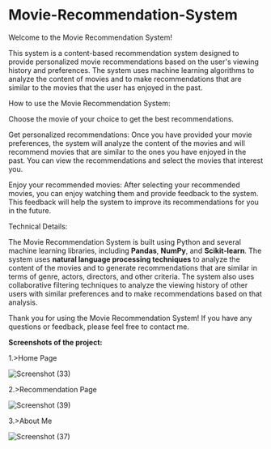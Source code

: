 # Movie-Recommendation-System
Welcome to the Movie Recommendation System!

This system is a content-based recommendation system designed to provide personalized movie recommendations based on the user's viewing history and preferences. The system uses machine learning algorithms to analyze the content of movies and to make recommendations that are similar to the movies that the user has enjoyed in the past.

How to use the Movie Recommendation System:

Choose the movie of your choice to get the best recommendations.

Get personalized recommendations: Once you have provided your movie preferences, the system will analyze the content of the movies and will recommend movies that are similar to the ones you have enjoyed in the past. You can view the recommendations and select the movies that interest you.

Enjoy your recommended movies: After selecting your recommended movies, you can enjoy watching them and provide feedback to the system. This feedback will help the system to improve its recommendations for you in the future.

Technical Details:

The Movie Recommendation System is built using Python and several machine learning libraries, including **Pandas**, **NumPy**, and **Scikit-learn**. The system uses **natural language processing techniques** to analyze the content of the movies and to generate recommendations that are similar in terms of genre, actors, directors, and other criteria. The system also uses collaborative filtering techniques to analyze the viewing history of other users with similar preferences and to make recommendations based on that analysis.

Thank you for using the Movie Recommendation System! If you have any questions or feedback, please feel free to contact me.

**Screenshots of the project:**

1.>Home Page

![Screenshot (33)](https://user-images.githubusercontent.com/95163045/233127472-010d1fe9-5ca4-41f4-8353-17225bd9d66e.png)


2.>Recommendation Page

![Screenshot (39)](https://user-images.githubusercontent.com/95163045/233130901-7206d269-d628-4ba4-83e1-ac2d17a1ffdf.png)


3.>About Me

![Screenshot (37)](https://user-images.githubusercontent.com/95163045/233130496-a3d4954b-30ad-4586-9e36-010c07dd2100.png)
